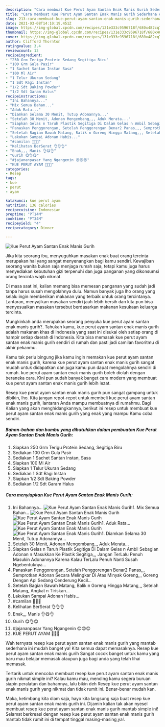 ```yaml
---
description: "Cara membuat Kue Perut Ayam Santan Enak Manis Gurih Sederhana dan Mudah Dibuat"
title: "Cara membuat Kue Perut Ayam Santan Enak Manis Gurih Sederhana dan Mudah Dibuat"
slug: 213-cara-membuat-kue-perut-ayam-santan-enak-manis-gurih-sederhana-dan-mudah-dibuat
date: 2021-03-08T14:10:19.451Z
image: https://img-global.cpcdn.com/recipes/131e333c9596718f/680x482cq70/kue-perut-ayam-santan-enak-manis-gurih-foto-resep-utama.jpg
thumbnail: https://img-global.cpcdn.com/recipes/131e333c9596718f/680x482cq70/kue-perut-ayam-santan-enak-manis-gurih-foto-resep-utama.jpg
cover: https://img-global.cpcdn.com/recipes/131e333c9596718f/680x482cq70/kue-perut-ayam-santan-enak-manis-gurih-foto-resep-utama.jpg
author: Clifford Thornton
ratingvalue: 3.4
reviewcount: 13
recipeingredient:
- "250 Grm Terigu Protein Sedang Segitiga Biru"
- "100 Grm Gula Pasir"
- "1 Sachet Santan Instan Sasa"
- "100 Ml Air"
- "1 Telur Ukuran Sedang"
- "1 Sdt Ragi Instan"
- "1/2 Sdt Baking Powder"
- "1/2 Sdt Garam Halus"
recipeinstructions:
- "Ini Bahannya..."
- "Mix Semua Bahan..."
- "Aduk Rata..."
- "Diamkan Selama 30 Menit, Tutup Adonannya..."
- "Setelah 30 Menit, Adonan Mengembang,,, Aduk Merata..."
- "Siapkan Gelas n Taruh Plastik Segitiga Di Dalam Gelas n Ambil Sebagian Adonan n Masukkan Ke Plastik Segitiga,,, Jangan TerLalu Penuh Masukin Adonannya Karena Kalau TerLalu Penuh Nanti Susah Ngebentuknya..."
- "Panaskan Penggorengan, Setelah Penggorengan Benar2 Panas,,, Semprotkan Adonan Secara Melingkar Di Atas Minyak Goreng,,, Goreng Dengan Api Sedang Cenderung Kecil..."
- "Setelah Bagian Bawah Matang, Balik n Goreng Hingga Matang,,, Setelah Matang, Angkat n Tiriskan..."
- "Lakukan Sampai Adonan Habis..."
- "#camilan 🐔🐔🐔"
- "Kelihatan BerSerat 👌👌👌"
- "Enak,,, Manis 👌😋👌"
- "Gurih 😋👌😋"
- "#jajananpasar Yang Ngangenin 😍😍😍"
- "KUE PERUT AYAM 💛💛💛"
categories:
- Resep
tags:
- kue
- perut
- ayam

katakunci: kue perut ayam 
nutrition: 136 calories
recipecuisine: Indonesian
preptime: "PT14M"
cooktime: "PT34M"
recipeyield: "4"
recipecategory: Dinner

---
```



![Kue Perut Ayam Santan Enak Manis Gurih](https://img-global.cpcdn.com/recipes/131e333c9596718f/680x482cq70/kue-perut-ayam-santan-enak-manis-gurih-foto-resep-utama.jpg)

Jika kita seorang ibu, menyuguhkan masakan enak buat orang tercinta merupakan hal yang sangat menyenangkan bagi kamu sendiri. Kewajiban seorang  wanita bukan saja menjaga rumah saja, tetapi kamu juga harus menyediakan kebutuhan gizi terpenuhi dan juga panganan yang dikonsumsi orang tercinta wajib nikmat.

Di masa  saat ini, kalian memang bisa memesan panganan yang sudah jadi tanpa harus susah mengolahnya dulu. Namun banyak juga lho orang yang selalu ingin memberikan makanan yang terbaik untuk orang tercintanya. Lantaran, menyajikan masakan sendiri jauh lebih bersih dan kita pun bisa menyesuaikan masakan tersebut berdasarkan makanan kesukaan keluarga tercinta. 



Mungkinkah anda merupakan seorang penyuka kue perut ayam santan enak manis gurih?. Tahukah kamu, kue perut ayam santan enak manis gurih adalah makanan khas di Indonesia yang saat ini disukai oleh setiap orang di hampir setiap daerah di Indonesia. Kita bisa memasak kue perut ayam santan enak manis gurih sendiri di rumah dan pasti jadi camilan favoritmu di akhir pekanmu.

Kamu tak perlu bingung jika kamu ingin memakan kue perut ayam santan enak manis gurih, karena kue perut ayam santan enak manis gurih sangat mudah untuk didapatkan dan juga kamu pun dapat mengolahnya sendiri di rumah. kue perut ayam santan enak manis gurih boleh diolah dengan beraneka cara. Kini pun sudah banyak banget cara modern yang membuat kue perut ayam santan enak manis gurih lebih lezat.

Resep kue perut ayam santan enak manis gurih pun sangat gampang untuk dibikin, lho. Kita jangan repot-repot untuk membeli kue perut ayam santan enak manis gurih, lantaran Anda mampu membuatnya di rumahmu. Bagi Kalian yang akan menghidangkannya, berikut ini resep untuk membuat kue perut ayam santan enak manis gurih yang enak yang mampu Kamu coba sendiri.

<!--inarticleads1-->

##### Bahan-bahan dan bumbu yang dibutuhkan dalam pembuatan Kue Perut Ayam Santan Enak Manis Gurih:

1. Siapkan 250 Grm Terigu Protein Sedang, Segitiga Biru
1. Sediakan 100 Grm Gula Pasir
1. Sediakan 1 Sachet Santan Instan, Sasa
1. Siapkan 100 Ml Air
1. Siapkan 1 Telur Ukuran Sedang
1. Sediakan 1 Sdt Ragi Instan
1. Siapkan 1/2 Sdt Baking Powder
1. Sediakan 1/2 Sdt Garam Halus




<!--inarticleads2-->

##### Cara menyiapkan Kue Perut Ayam Santan Enak Manis Gurih:

1. Ini Bahannya...
<img src="https://img-global.cpcdn.com/steps/e5778aa380cecbf6/160x128cq70/kue-perut-ayam-santan-enak-manis-gurih-langkah-memasak-1-foto.jpg" alt="Kue Perut Ayam Santan Enak Manis Gurih">1. Mix Semua Bahan...
<img src="https://img-global.cpcdn.com/steps/7f7e51046e7baf47/160x128cq70/kue-perut-ayam-santan-enak-manis-gurih-langkah-memasak-2-foto.jpg" alt="Kue Perut Ayam Santan Enak Manis Gurih"><img src="https://img-global.cpcdn.com/steps/cdc7e5006c34bfb6/160x128cq70/kue-perut-ayam-santan-enak-manis-gurih-langkah-memasak-2-foto.jpg" alt="Kue Perut Ayam Santan Enak Manis Gurih"><img src="https://img-global.cpcdn.com/steps/e901f99b47546b5f/160x128cq70/kue-perut-ayam-santan-enak-manis-gurih-langkah-memasak-2-foto.jpg" alt="Kue Perut Ayam Santan Enak Manis Gurih">1. Aduk Rata...
<img src="https://img-global.cpcdn.com/steps/ed41855534a60df7/160x128cq70/kue-perut-ayam-santan-enak-manis-gurih-langkah-memasak-3-foto.jpg" alt="Kue Perut Ayam Santan Enak Manis Gurih"><img src="https://img-global.cpcdn.com/steps/375343caf3cb7597/160x128cq70/kue-perut-ayam-santan-enak-manis-gurih-langkah-memasak-3-foto.jpg" alt="Kue Perut Ayam Santan Enak Manis Gurih">1. Diamkan Selama 30 Menit, Tutup Adonannya...
1. Setelah 30 Menit, Adonan Mengembang,,, Aduk Merata...
1. Siapkan Gelas n Taruh Plastik Segitiga Di Dalam Gelas n Ambil Sebagian Adonan n Masukkan Ke Plastik Segitiga,,, Jangan TerLalu Penuh Masukin Adonannya Karena Kalau TerLalu Penuh Nanti Susah Ngebentuknya...
1. Panaskan Penggorengan, Setelah Penggorengan Benar2 Panas,,, Semprotkan Adonan Secara Melingkar Di Atas Minyak Goreng,,, Goreng Dengan Api Sedang Cenderung Kecil...
1. Setelah Bagian Bawah Matang, Balik n Goreng Hingga Matang,,, Setelah Matang, Angkat n Tiriskan...
1. Lakukan Sampai Adonan Habis...
1. #camilan 🐔🐔🐔
1. Kelihatan BerSerat 👌👌👌
1. Enak,,, Manis 👌😋👌
1. Gurih 😋👌😋
1. #jajananpasar Yang Ngangenin 😍😍😍
1. KUE PERUT AYAM 💛💛💛




Wah ternyata resep kue perut ayam santan enak manis gurih yang mantab sederhana ini mudah banget ya! Kita semua dapat memasaknya. Resep kue perut ayam santan enak manis gurih Sangat cocok banget untuk kamu yang baru mau belajar memasak ataupun juga bagi anda yang telah lihai memasak.

Tertarik untuk mencoba membuat resep kue perut ayam santan enak manis gurih nikmat simple ini? Kalau kamu mau, mending kamu segera buruan siapin peralatan dan bahannya, lalu bikin deh Resep kue perut ayam santan enak manis gurih yang nikmat dan tidak rumit ini. Benar-benar mudah kan. 

Maka, ketimbang kita diam saja, hayo kita langsung saja buat resep kue perut ayam santan enak manis gurih ini. Dijamin kalian tak akan nyesel membuat resep kue perut ayam santan enak manis gurih mantab simple ini! Selamat berkreasi dengan resep kue perut ayam santan enak manis gurih mantab tidak rumit ini di tempat tinggal masing-masing,ya!.

